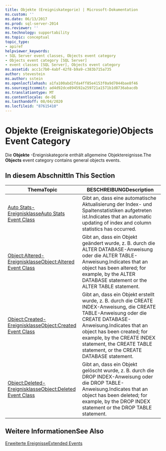 ```yaml
---
title: Objekte (Ereigniskategorie) | Microsoft-Dokumentation
ms.custom: ''
ms.date: 06/13/2017
ms.prod: sql-server-2014
ms.reviewer: ''
ms.technology: supportability
ms.topic: conceptual
topic_type:
- apiref
helpviewer_keywords:
- SQL Server event classes, Objects event category
- Objects event category [SQL Server]
- event classes [SQL Server], Objects event category
ms.assetid: acc1c7b0-4abf-42f8-b9a9-c383b715a735
author: stevestein
ms.author: sstein
ms.openlocfilehash: a1fa100abd2fda4ff85e4153f0a9d7044bae8f46
ms.sourcegitcommit: ad4d92dce894592a259721a1571b1d8736abacdb
ms.translationtype: MT
ms.contentlocale: de-DE
ms.lasthandoff: 08/04/2020
ms.locfileid: "87615410"
---
```

# <a name="objects-event-category"></a><span data-ttu-id="74c2d-102">Objekte (Ereigniskategorie)</span><span class="sxs-lookup"><span data-stu-id="74c2d-102">Objects Event Category</span></span>
  <span data-ttu-id="74c2d-103">Die **Objekte** -Ereigniskategorie enthält allgemeine Objektereignisse.</span><span class="sxs-lookup"><span data-stu-id="74c2d-103">The **Objects** event category contains general objects events.</span></span>  
  
## <a name="in-this-section"></a><span data-ttu-id="74c2d-104">In diesem Abschnitt</span><span class="sxs-lookup"><span data-stu-id="74c2d-104">In This Section</span></span>  
  
|<span data-ttu-id="74c2d-105">Thema</span><span class="sxs-lookup"><span data-stu-id="74c2d-105">Topic</span></span>|<span data-ttu-id="74c2d-106">BESCHREIBUNG</span><span class="sxs-lookup"><span data-stu-id="74c2d-106">Description</span></span>|  
|-----------|-----------------|  
|[<span data-ttu-id="74c2d-107">Auto Stats-Ereignisklasse</span><span class="sxs-lookup"><span data-stu-id="74c2d-107">Auto Stats Event Class</span></span>](auto-stats-event-class.md)|<span data-ttu-id="74c2d-108">Gibt an, dass eine automatische Aktualisierung der Index- und Spaltenstatistiken aufgetreten ist.</span><span class="sxs-lookup"><span data-stu-id="74c2d-108">Indicates that an automatic updating of index and column statistics has occurred.</span></span>|  
|[<span data-ttu-id="74c2d-109">Object:Altered-Ereignisklasse</span><span class="sxs-lookup"><span data-stu-id="74c2d-109">Object:Altered Event Class</span></span>](object-altered-event-class.md)|<span data-ttu-id="74c2d-110">Gibt an, dass ein Objekt geändert wurde, z. B. durch die ALTER DATABASE-Anweisung oder die ALTER TABLE-Anweisung.</span><span class="sxs-lookup"><span data-stu-id="74c2d-110">Indicates that an object has been altered; for example, by the ALTER DATABASE statement or the ALTER TABLE statement.</span></span>|  
|[<span data-ttu-id="74c2d-111">Object:Created-Ereignisklasse</span><span class="sxs-lookup"><span data-stu-id="74c2d-111">Object:Created Event Class</span></span>](object-created-event-class.md)|<span data-ttu-id="74c2d-112">Gibt an, dass ein Objekt erstellt wurde, z. B. durch die CREATE INDEX-Anweisung, die CREATE TABLE-Anweisung oder die CREATE DATABASE-Anweisung.</span><span class="sxs-lookup"><span data-stu-id="74c2d-112">Indicates that an object has been created; for example, by the CREATE INDEX statement, the CREATE TABLE statement, or the CREATE DATABASE statement.</span></span>|  
|[<span data-ttu-id="74c2d-113">Object:Deleted-Ereignisklasse</span><span class="sxs-lookup"><span data-stu-id="74c2d-113">Object:Deleted Event Class</span></span>](object-deleted-event-class.md)|<span data-ttu-id="74c2d-114">Gibt an, dass ein Objekt gelöscht wurde, z. B. durch die DROP INDEX-Anweisung oder die DROP TABLE-Anweisung.</span><span class="sxs-lookup"><span data-stu-id="74c2d-114">Indicates that an object has been deleted; for example, by the DROP INDEX statement or the DROP TABLE statement.</span></span>|  
  
## <a name="see-also"></a><span data-ttu-id="74c2d-115">Weitere Informationen</span><span class="sxs-lookup"><span data-stu-id="74c2d-115">See Also</span></span>  
 [<span data-ttu-id="74c2d-116">Erweiterte Ereignisse</span><span class="sxs-lookup"><span data-stu-id="74c2d-116">Extended Events</span></span>](../extended-events/extended-events.md)  
  
  
